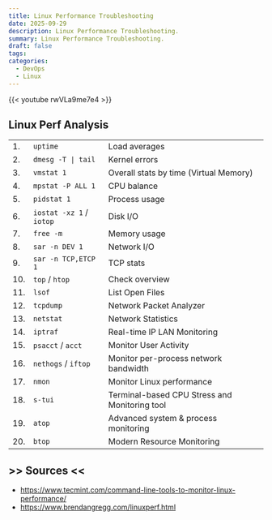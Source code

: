 ```yaml
---
title: Linux Performance Troubleshooting
date: 2025-09-29
description: Linux Performance Troubleshooting.
summary: Linux Performance Troubleshooting.
draft: false
tags:
categories:
  - DevOps
  - Linux
---
```


{{< youtube rwVLa9me7e4 >}}


## Linux Perf Analysis

|     |                          |                                               |
| --- | ------------------------ | --------------------------------------------- |
| 1.  | `uptime`                 | Load averages                                 |
| 2.  | `dmesg -T \| tail`       | Kernel errors                                 |
| 3.  | `vmstat 1`               | Overall stats by time (Virtual Memory)        |
| 4.  | `mpstat -P ALL 1`        | CPU balance                                   |
| 5.  | `pidstat 1`              | Process usage                                 |
| 6.  | `iostat -xz 1` / `iotop` | Disk I/O                                      |
| 7.  | `free -m`                | Memory usage                                  |
| 8.  | `sar -n DEV 1`           | Network I/O                                   |
| 9.  | `sar -n TCP,ETCP 1`      | TCP stats                                     |
| 10. | `top` / `htop`           | Check overview                                |
| 11. | `lsof`                   | List Open Files                               |
| 12. | `tcpdump`                | Network Packet Analyzer                       |
| 13. | `netstat`                | Network Statistics                            |
| 14. | `iptraf`                 | Real-time IP LAN Monitoring                   |
| 15. | `psacct` / `acct`        | Monitor User Activity                         |
| 16. | `nethogs` / `iftop`      | Monitor per-process network bandwidth         |
| 17. | `nmon`                   | Monitor Linux performance                     |
| 18. | `s-tui`                  | Terminal-based CPU Stress and Monitoring tool |
| 19. | `atop`                   | Advanced system & process monitoring          |
| 20. | `btop`                   | Modern Resource Monitoring                    |

## >> Sources <<

- https://www.tecmint.com/command-line-tools-to-monitor-linux-performance/
- https://www.brendangregg.com/linuxperf.html